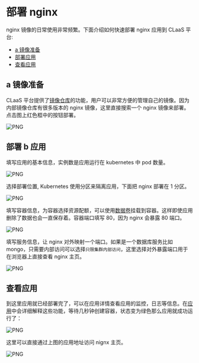 # 部署 nginx

nginx 镜像的日常使用非常频繁。下面介绍如何快速部署 nginx 应用到 CLaaS 平台:

- [a 镜像准备](#a镜像准备)
- [部署应用](#部署b应用)
- [查看应用](#查看应用)

## a 镜像准备
CLaaS 平台提供了[镜像仓库](../image/README.md)的功能，用户可以非常方便的管理自己的镜像。因为内部镜像仓库有很多版本的 nginx 镜像，这里直接搜索一个 nginx 镜像来部署。点击图上红色框中的按钮部署。

![PNG](../images/getstarted-nginx-image.png)

## 部署 b 应用
填写应用的基本信息，实例数是应用运行在 kubernetes 中 pod 数量。

![PNG](../images/getstarted-basic-info.png)

选择部署位置, Kubernetes 使用分区来隔离应用，下面把 nginx 部署在 1 分区。

![PNG](../images/getstarted-deploy-place.png)

填写容器信息，为容器选择资源配额，可以使用[数据卷](../storage/README.md)挂载到容器。这样即使应用删除了数据也会一直保存着。容器端口填写 80，因为 nginx 会暴露 80 端口。

![PNG](../images/getstarted-contain-info.png)

填写服务信息，让 nginx 对外映射一个端口。如果是一个数据库服务比如 mongo，只需要内部访问可以选择`只限集群内部访问`，这里选择对外暴露端口用于在浏览器上直接查看 nginx 主页。

![PNG](../images/getstarted-service-info.png)

## 查看应用

到这里应用就已经部署完了，可以在应用详情查看应用的监控，日志等信息。在[应用](../app/README.md)中会详细解释这些功能，等待几秒钟创建容器，状态变为绿色那么应用就成功运行了：

![PNG](../images/getstarted-app.png)

这里可以直接通过上图的应用地址访问 nignx 主页。

![PNG](../images/getstarted-nginx.png)
